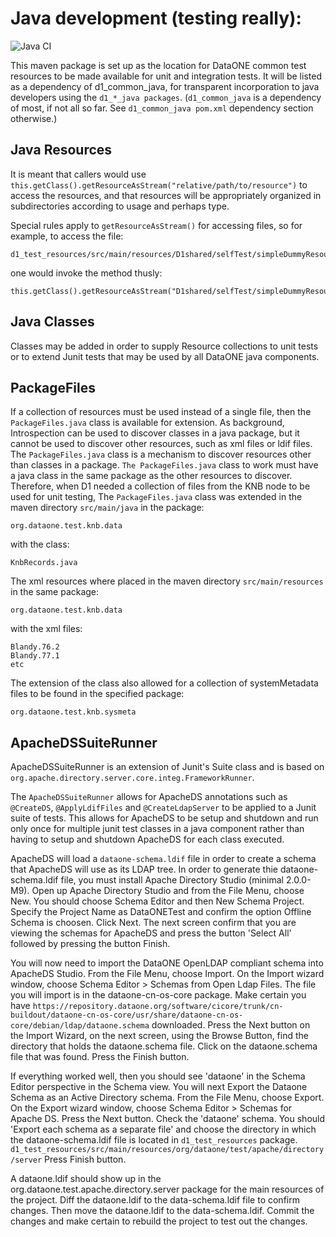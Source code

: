 # Java development (testing really):

![Java CI](https://github.com/DataONEorg/d1_test_resources/workflows/Java%20CI/badge.svg)

This maven package is set up as the location for DataONE common test resources
to be made available for unit and integration tests.  It will be listed as a
dependency of d1_common_java, for transparent incorporation to java developers
using the `d1_*_java packages`. (`d1_common_java` is a dependency of most, if
not all so far. See `d1_common_java pom.xml` dependency section otherwise.)

## Java Resources

It is meant that callers would use
`this.getClass().getResourceAsStream("relative/path/to/resource")`  to access
the resources, and that resources will be appropriately organized in
subdirectories according to usage and perhaps type.

Special rules apply to `getResourceAsStream()` for accessing files, so for
example, to access the file:

```
d1_test_resources/src/main/resources/D1shared/selfTest/simpleDummyResource.txt
```

one would invoke the method thusly:

```
this.getClass().getResourceAsStream("D1shared/selfTest/simpleDummyResource.txt");
```
    
## Java Classes

Classes may be added in order to supply Resource collections to unit tests or to extend Junit tests that may be used by all DataONE java components.

## PackageFiles

If a collection of resources must be used instead of a single file, then the
`PackageFiles.java` class is available for extension. As background,
Introspection can be used to discover classes in a  java package, but it cannot
be used to discover other resources, such as xml files or ldif files. The
`PackageFiles.java` class is a mechanism to discover resources other than
classes in a package. `The PackageFiles.java` class to work must have a java
class in the same package as the other resources to discover. Therefore, when D1 needed a collection of files from the KNB node to be used for unit testing, The `PackageFiles.java` class was extended in the maven directory `src/main/java` in the package:

```
org.dataone.test.knb.data
```

with the class:

```
KnbRecords.java
```

The xml resources where placed in the maven directory `src/main/resources` in the same package:

```
org.dataone.test.knb.data
```

with the xml files:

```
Blandy.76.2
Blandy.77.1
etc
```

The extension of the class also allowed for a collection of systemMetadata files to be found in the specified package:

```
org.dataone.test.knb.sysmeta
```

## ApacheDSSuiteRunner

ApacheDSSuiteRunner is an extension of Junit's Suite class and is
based on `org.apache.directory.server.core.integ.FrameworkRunner`.

The `ApacheDSSuiteRunner` allows for ApacheDS annotations such as `@CreateDS`, 
`@ApplyLdifFiles` and `@CreateLdapServer` to be applied to a Junit suite of
tests.  This allows for ApacheDS to be setup and shutdown and run only once  for multiple junit test  classes in a java component rather than having to setup and shutdown ApacheDS for each class executed.

ApacheDS will load a `dataone-schema.ldif` file in order to create a schema
that ApacheDS  will use as its LDAP tree.  In order to generate thie
dataone-schema.ldif file, you must install Apache Directory Studio (minimal
2.0.0-M9).  Open up Apache Directory Studio and  from the File Menu, choose
New. You should choose Schema Editor and then New  Schema Project. Specify the
Project Name as DataONETest and confirm the option Offline Schema is choosen.
Click Next. The next screen confirm that you are viewing the schemas for
ApacheDS and  press the button 'Select All' followed by pressing the button
Finish.

You will now need to import the DataONE OpenLDAP compliant schema into
ApacheDS Studio. From the File Menu, choose Import.  On the Import wizard
window, choose Schema Editor > Schemas from Open Ldap Files. The file you will
import is in the dataone-cn-os-core package. Make certain you have 
`https://repository.dataone.org/software/cicore/trunk/cn-buildout/dataone-cn-os-core/usr/share/dataone-cn-os-core/debian/ldap/dataone.schema`
downloaded. Press the Next button on the Import Wizard, on the next screen,
using the Browse Button, find the directory that holds the dataone.schema
file. Click on the dataone.schema file that was found. Press the Finish
button.

If everything worked well, then you should see 'dataone' in the Schema Editor
perspective in the Schema view.  You will next Export the Dataone Schema as an
Active Directory schema. From the File Menu, choose Export.  On the Export
wizard window,  choose Schema Editor > Schemas for Apache DS. Press the Next
button. Check the 'dataone' schema. You should 'Export each schema as a
separate file' and choose the directory in which the dataone-schema.ldif file
is located in `d1_test_resources` package. 
`d1_test_resources/src/main/resources/org/dataone/test/apache/directory/server`
Press Finish button.

A dataone.ldif should show up in the org.dataone.test.apache.directory.server
package for the main resources of the project. Diff the dataone.ldif to the
data-schema.ldif file to confirm changes. Then move the dataone.ldif to the
data-schema.ldif. Commit the changes and make certain to rebuild the project
to test out the changes.



